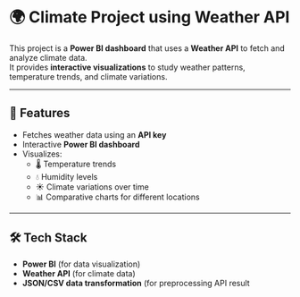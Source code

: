  # 🌍 Climate Project using Weather API

This project is a **Power BI dashboard** that uses a **Weather API** to fetch and analyze climate data.  
It provides **interactive visualizations** to study weather patterns, temperature trends, and climate variations.

---

## 📑 Features
- Fetches weather data using an **API key**  
- Interactive **Power BI dashboard**  
- Visualizes:
  - 🌡️ Temperature trends  
  - 💧 Humidity levels  
  - ☀️ Climate variations over time  
  - 📊 Comparative charts for different locations  

---

## 🛠️ Tech Stack
- **Power BI** (for data visualization)  
- **Weather API** (for climate data)  
- **JSON/CSV data transformation** (for preprocessing API result
